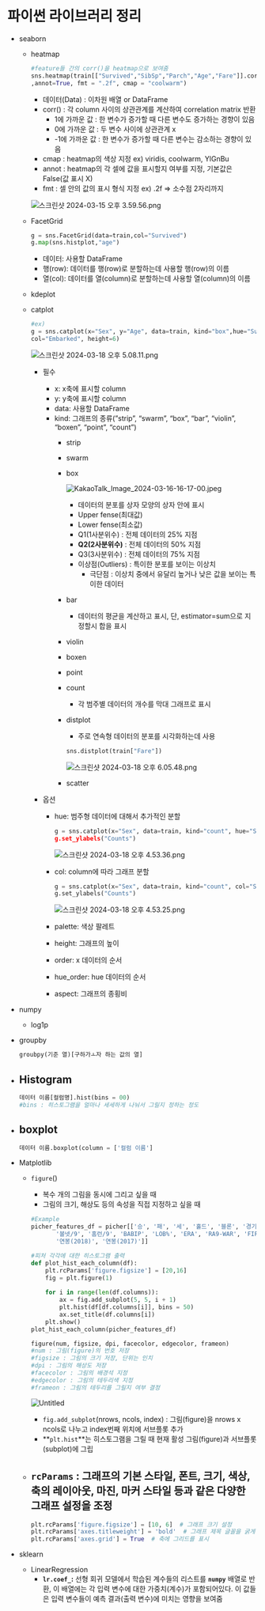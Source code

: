 # 파이썬 라이브러리 정리

- seaborn
    - heatmap
        
        ```python
        #feature들 간의 corr()을 heatmap으로 보여줌
        sns.heatmap(train[["Survived","SibSp","Parch","Age","Fare"]].corr()
        ,annot=True, fmt = ".2f", cmap = "coolwarm")
        ```
        
        - 데이터(Data) : 이차원 배열 or DataFrame
        - corr() : 각 column 사이의 상관관계를 계산하여 correlation matrix 반환
            - 1에 가까운 값 : 한 변수가 증가할 때 다른 변수도 증가하는 경향이 있음
            - 0에 가까운 값 : 두 변수 사이에 상관관계 x
            - -1에 가까운 값 : 한 변수가 증가할 때 다른 변수는 감소하는 경향이 있음
        - cmap : heatmap의 색상 지정 ex) viridis, coolwarm, YlGnBu
        - annot : heatmap의 각 셀에 값을 표시할지 여부를 지정, 기본값은 False(값 표시 X)
        - fmt : 셀 안의 값의 표시 형식 지정 ex) .2f ⇒ 소수점 2자리까지
        
        ![스크린샷 2024-03-15 오후 3.59.56.png](%E1%84%91%E1%85%A1%E1%84%8B%E1%85%B5%E1%84%8A%E1%85%A5%E1%86%AB%20%E1%84%85%E1%85%A1%E1%84%8B%E1%85%B5%E1%84%87%E1%85%B3%E1%84%85%E1%85%A5%E1%84%85%E1%85%B5%20%E1%84%8C%E1%85%A5%E1%86%BC%E1%84%85%E1%85%B5%208bf54762756f494f8b09e50a9603c159/%25E1%2584%2589%25E1%2585%25B3%25E1%2584%258F%25E1%2585%25B3%25E1%2584%2585%25E1%2585%25B5%25E1%2586%25AB%25E1%2584%2589%25E1%2585%25A3%25E1%2586%25BA_2024-03-15_%25E1%2584%258B%25E1%2585%25A9%25E1%2584%2592%25E1%2585%25AE_3.59.56.png)
        
    - FacetGrid
        
        ```python
        g = sns.FacetGrid(data=train,col="Survived")
        g.map(sns.histplot,"age")
        ```
        
        - 데이터: 사용할 DataFrame
        - 행(row): 데이터를 행(row)로 분할하는데 사용할 행(row)의 이름
        - 열(col): 데이터를 열(column)로 분할하는데 사용할 열(column)의 이름
    - kdeplot
    - catplot
        
        ```python
        #ex)
        g = sns.catplot(x="Sex", y="Age", data=train, kind="box",hue="Survived",
        col="Embarked", height=6)
        ```
        
        ![스크린샷 2024-03-18 오후 5.08.11.png](%E1%84%91%E1%85%A1%E1%84%8B%E1%85%B5%E1%84%8A%E1%85%A5%E1%86%AB%20%E1%84%85%E1%85%A1%E1%84%8B%E1%85%B5%E1%84%87%E1%85%B3%E1%84%85%E1%85%A5%E1%84%85%E1%85%B5%20%E1%84%8C%E1%85%A5%E1%86%BC%E1%84%85%E1%85%B5%208bf54762756f494f8b09e50a9603c159/%25E1%2584%2589%25E1%2585%25B3%25E1%2584%258F%25E1%2585%25B3%25E1%2584%2585%25E1%2585%25B5%25E1%2586%25AB%25E1%2584%2589%25E1%2585%25A3%25E1%2586%25BA_2024-03-18_%25E1%2584%258B%25E1%2585%25A9%25E1%2584%2592%25E1%2585%25AE_5.08.11.png)
        
        - 필수
            - x: x축에 표시할 column
            - y: y축에 표시할 column
            - data: 사용할 DataFrame
            - kind: 그래프의 종류(”strip”,  “swarm”, “box”, “bar”, “violin”, “boxen”, “point”, “count”)
                - strip
                - swarm
                - box
                    
                    ![KakaoTalk_Image_2024-03-16-16-17-00.jpeg](%E1%84%91%E1%85%A1%E1%84%8B%E1%85%B5%E1%84%8A%E1%85%A5%E1%86%AB%20%E1%84%85%E1%85%A1%E1%84%8B%E1%85%B5%E1%84%87%E1%85%B3%E1%84%85%E1%85%A5%E1%84%85%E1%85%B5%20%E1%84%8C%E1%85%A5%E1%86%BC%E1%84%85%E1%85%B5%208bf54762756f494f8b09e50a9603c159/KakaoTalk_Image_2024-03-16-16-17-00.jpeg)
                    
                    - 데이터의 분포를 상자 모양의 상자 안에 표시
                    - Upper fense(최대값)
                    - Lower fense(최소값)
                    - Q1(1사분위수) : 전체 데이터의 25% 지점
                    - **Q2(2사분위수)** : 전체 데이터의 50% 지점
                    - Q3(3사분위수) : 전체 데이터의 75% 지점
                    - 이상점(Outliers) : 특이한 분포를 보이는 이상치
                        - 극단점 : 이상치 중에서 유달리 높거나 낮은 값을 보이는 특이한 데이터
                - bar
                    - 데이터의 평균을 계산하고 표시, 단, estimator=sum으로 지정할시 합을 표시
                - violin
                - boxen
                - point
                - count
                    - 각 범주별 데이터의 개수를 막대 그래프로 표시
                - distplot
                    - 주로 연속형 데이터의 분포를 시각화하는데 사용
                    
                    ```python
                    sns.distplot(train["Fare"])
                    ```
                    
                    ![스크린샷 2024-03-18 오후 6.05.48.png](%E1%84%91%E1%85%A1%E1%84%8B%E1%85%B5%E1%84%8A%E1%85%A5%E1%86%AB%20%E1%84%85%E1%85%A1%E1%84%8B%E1%85%B5%E1%84%87%E1%85%B3%E1%84%85%E1%85%A5%E1%84%85%E1%85%B5%20%E1%84%8C%E1%85%A5%E1%86%BC%E1%84%85%E1%85%B5%208bf54762756f494f8b09e50a9603c159/%25E1%2584%2589%25E1%2585%25B3%25E1%2584%258F%25E1%2585%25B3%25E1%2584%2585%25E1%2585%25B5%25E1%2586%25AB%25E1%2584%2589%25E1%2585%25A3%25E1%2586%25BA_2024-03-18_%25E1%2584%258B%25E1%2585%25A9%25E1%2584%2592%25E1%2585%25AE_6.05.48.png)
                    
                - scatter
                    
                    
        - 옵션
            - hue: 범주형 데이터에 대해서 추가적인 분할
                
                ```python
                g = sns.catplot(x="Sex", data=train, kind="count", hue="Survived)
                g.set_ylabels("Counts")
                ```
                
                ![스크린샷 2024-03-18 오후 4.53.36.png](%E1%84%91%E1%85%A1%E1%84%8B%E1%85%B5%E1%84%8A%E1%85%A5%E1%86%AB%20%E1%84%85%E1%85%A1%E1%84%8B%E1%85%B5%E1%84%87%E1%85%B3%E1%84%85%E1%85%A5%E1%84%85%E1%85%B5%20%E1%84%8C%E1%85%A5%E1%86%BC%E1%84%85%E1%85%B5%208bf54762756f494f8b09e50a9603c159/%25E1%2584%2589%25E1%2585%25B3%25E1%2584%258F%25E1%2585%25B3%25E1%2584%2585%25E1%2585%25B5%25E1%2586%25AB%25E1%2584%2589%25E1%2585%25A3%25E1%2586%25BA_2024-03-18_%25E1%2584%258B%25E1%2585%25A9%25E1%2584%2592%25E1%2585%25AE_4.53.36.png)
                
            - col: column에 따라 그래프 분할
                
                ```python
                g = sns.catplot(x="Sex", data=train, kind="count", col="Survived")
                g.set_ylabels("Counts")
                ```
                
                ![스크린샷 2024-03-18 오후 4.53.25.png](%E1%84%91%E1%85%A1%E1%84%8B%E1%85%B5%E1%84%8A%E1%85%A5%E1%86%AB%20%E1%84%85%E1%85%A1%E1%84%8B%E1%85%B5%E1%84%87%E1%85%B3%E1%84%85%E1%85%A5%E1%84%85%E1%85%B5%20%E1%84%8C%E1%85%A5%E1%86%BC%E1%84%85%E1%85%B5%208bf54762756f494f8b09e50a9603c159/%25E1%2584%2589%25E1%2585%25B3%25E1%2584%258F%25E1%2585%25B3%25E1%2584%2585%25E1%2585%25B5%25E1%2586%25AB%25E1%2584%2589%25E1%2585%25A3%25E1%2586%25BA_2024-03-18_%25E1%2584%258B%25E1%2585%25A9%25E1%2584%2592%25E1%2585%25AE_4.53.25.png)
                
            - palette: 색상 팔레트
            - height: 그래프의 높이
            - order: x 데이터의 순서
            - hue_order: hue 데이터의 순서
            - aspect: 그래프의 종횡비
- numpy
    - log1p
- groupby
    
    ```python
    groubpy(기준 열)[구하가ㅗ자 하는 값의 열]
    ```
    
- Histogram
    - 
    
    ```python
    데이터 이름[컬럼명].hist(bins = 00)
    #bins : 히스토그램을 얼마나 세세하게 나눠서 그릴지 정하는 정도
    ```
    
- boxplot
    - 
    
    ```python
    데이터 이름.boxplot(column = ['컬럼 이름']
    ```
    
- Matplotlib
    - `figure`()
        - 복수 개의 그림을 동시에 그리고 싶을 때
        - 그림의 크기, 해상도 등의 속성을 직접 지정하고 싶을 때
        
        ```python
        #Example
        picher_features_df = picher[['승', '패', '세', '홀드', '블론', '경기', '선발', '이닝', '삼진/9',
               '볼넷/9', '홈런/9', 'BABIP', 'LOB%', 'ERA', 'RA9-WAR', 'FIP', 'kFIP', 'WAR',
               '연봉(2018)', '연봉(2017)']]
        
        #피처 각각에 대한 히스토그램 출력
        def plot_hist_each_column(df):
            plt.rcParams['figure.figsize'] = [20,16]
            fig = plt.figure(1)
            
            for i in range(len(df.columns)):
                ax = fig.add_subplot(5, 5, i + 1)
                plt.hist(df[df.columns[i]], bins = 50)
                ax.set_title(df.columns[i])
            plt.show()
        plot_hist_each_column(picher_features_df)
        ```
        
        ```python
        figure(num, figsize, dpi, facecolor, edgecolor, frameon)
        #num : 그림(figure)의 번호 저장
        #figsize : 그림의 크기 저장, 단위는 인치
        #dpi : 그림의 해상도 저장
        #facecolor : 그림의 배경석 지정
        #edgecolor : 그림의 테두리색 지정
        #frameon : 그림의 테두리를 그릴지 여부 결정
        ```
        
        ![Untitled](%E1%84%91%E1%85%A1%E1%84%8B%E1%85%B5%E1%84%8A%E1%85%A5%E1%86%AB%20%E1%84%85%E1%85%A1%E1%84%8B%E1%85%B5%E1%84%87%E1%85%B3%E1%84%85%E1%85%A5%E1%84%85%E1%85%B5%20%E1%84%8C%E1%85%A5%E1%86%BC%E1%84%85%E1%85%B5%208bf54762756f494f8b09e50a9603c159/Untitled.png)
        
        - `fig.add_subplot`(nrows, ncols, index) : 그림(figure)을 nrows x ncols로 나누고 index번째 위치에 서브플롯 추가
        - **`plt.hist`**는 히스토그램을 그릴 때 현재 활성 그림(figure)과 서브플롯(subplot)에 그립
    - `rcParams` : 그래프의 기본 스타일, 폰트, 크기, 색상, 축의 레이아웃, 마진, 마커 스타일 등과 같은 다양한 그래프 설정을 조정
        - 
        
        ```python
        plt.rcParams['figure.figsize'] = [10, 6]  # 그래프 크기 설정
        plt.rcParams['axes.titleweight'] = 'bold'  # 그래프 제목 글꼴을 굵게 설정
        plt.rcParams['axes.grid'] = True  # 축에 그리드를 표시
        ```
        
- sklearn
    - LinearRegression
        - **`lr.coef_`:** 선형 회귀 모델에서 학습된 계수들의 리스트를 **`numpy`** 배열로 반환, 이 배열에는 각 입력 변수에 대한 가중치(계수)가 포함되어있다. 이 값들은 입력 변수들이 예측 결과(출력 변수)에 미치는 영향을 보여줌